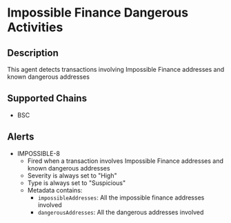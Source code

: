 # Impossible Finance Dangerous Activities

## Description

This agent detects transactions involving Impossible Finance addresses and known dangerous addresses

## Supported Chains

- BSC

## Alerts

- IMPOSSIBLE-8
  - Fired when a transaction involves Impossible Finance addresses and known dangerous addresses
  - Severity is always set to "High"
  - Type is always set to "Suspicious"
  - Metadata contains:
    - `impossibleAddresses`: All the impossible finance addresses involved
    - `dangerousAddresses`: All the dangerous addresses involved
